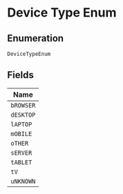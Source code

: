 
# Device Type Enum

## Enumeration

`DeviceTypeEnum`

## Fields

| Name |
|  --- |
| `bROWSER` |
| `dESKTOP` |
| `lAPTOP` |
| `mOBILE` |
| `oTHER` |
| `sERVER` |
| `tABLET` |
| `tV` |
| `uNKNOWN` |

